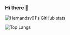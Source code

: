 ### Hi there 👋

![Hernandsv01's GitHub stats](https://github-readme-stats.vercel.app/api?username=hernandsv01&theme=radical)

![Top Langs](https://github-readme-stats.vercel.app/api/top-langs/?username=Hernandsv01&theme=radical)

<!--
**Hernandsv01/Hernandsv01** is a ✨ _special_ ✨ repository because its `README.md` (this file) appears on your GitHub profile.

Here are some ideas to get you started:

- 🔭 I’m currently working on ...
- 🌱 I’m currently learning ...
- 👯 I’m looking to collaborate on ...
- 🤔 I’m looking for help with ...
- 💬 Ask me about ...
- 📫 How to reach me: ...
- 😄 Pronouns: ...
- ⚡ Fun fact: ...
-->
